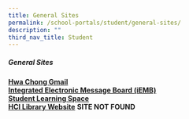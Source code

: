 ```yaml
---
title: General Sites
permalink: /school-portals/student/general-sites/
description: ""
third_nav_title: Student
---
```

##### General Sites

**[Hwa Chong Gmail](http://mail.google.com/)**<br>
**[Integrated Electronic Message Board (iEMB)](https://iemb.hci.edu.sg/)**<br>
**[Student Learning Space](https://learning.moe.edu.sg/)**<br>
**[HCI Library Website](https://library.hci.edu.sg/)** **SITE NOT FOUND**